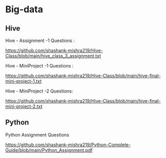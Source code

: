 # Big-data

## Hive

 Hive - Assignment -1 Questions :

https://github.com/shashank-mishra219/Hive-Class/blob/main/hive_class_3_assignment.txt


Hive - MiniProject -1 Questions :

https://github.com/shashank-mishra219/Hive-Class/blob/main/hive-final-mini-project-1.txt

Hive - MiniProject -2 Questions:

https://github.com/shashank-mishra219/Hive-Class/blob/main/hive-final-mini-project-2.txt

## Python 

Python Assignment Questions

https://github.com/shashank-mishra219/Python-Complete-Guide/blob/main/Python_Assignment.pdf
